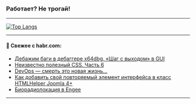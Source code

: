 ### Работает? Не трогай!

---
<!--
#### 🛠️ Technical stack:

![Java](https://img.shields.io/badge/Java-informational?logo=Oracle&style=flat&logoColor=white&color=FF4500)
![Kotlin](https://img.shields.io/badge/Kotlin-informational?logo=Kotlin&style=flat&logoColor=white&color=774D97)
![TS](https://img.shields.io/badge/TypeScript-informational?logo=typeScript&style=flat&logoColor=black&color=017acc)
![Python](https://img.shields.io/badge/Python-informational?logo=Python&style=flat&logoColor=black&color=ffdd54) <br>
![Spring](https://img.shields.io/badge/Spring-informational?logo=Spring&style=flat&logoColor=white&color=6DB33F) 
![SpringBoot](https://img.shields.io/badge/SpringBoot-informational?logo=SpringBoot&style=flat&logoColor=white&color=6DB33F)
![Nest](https://img.shields.io/badge/NestJS-informational?logo=NestJS&style=flat&logoColor=white&color=E0234E) 
![NodeJS](https://img.shields.io/badge/NodeJS-informational?logo=node.js&style=flat&logoColor=white&color=70A760)<br>
![PostgreSQL](https://img.shields.io/badge/PostgreSQL-informational?logo=PostgreSQL&style=flat&logoColor=white&color=DAA520)
![MongoDB](https://img.shields.io/badge/MongoDB-informational?logo=MongoDB&style=flat&logoColor=white&color=870000)
![Apache](https://img.shields.io/badge/Apache-informational?logo=apache&style=flat&logoColor=white&color=f74e28)

___ 
-->

<!--- #### 🛠️ : --->

[![Top Langs](https://github-readme-stats-82jvfl3w3-advtsettinggmailcoms-projects.vercel.app/api/top-langs/?username=zloylis&langs_count=10&hide_title=true&title_color=e6edf3&size_weight=0.5&count_weight=0.5&layout=compact&hide_progress=true&hide_border=true&theme=dracula)](https://github.com/zloylis)

<!---


####  :octocat:&nbsp;&nbsp; Статистика:

![GitHub stats](https://github-readme-stats-u2qms2cxw-advtsettinggmailcoms-projects.vercel.app/api?username=zloylis&show_icons=true&hide_border=true&theme=dracula&title_color=e6edf3&include_all_commits=true&count_private=true&hide_rank=false&hide_title=true&rank_icon=github)
-->
---

#### 💬 Свежее с habr.com:

<!-- BLOG-POST-LIST:START -->
- [Дебажим баги в дебаггере x64dbg. «Шаг с выходом» в GUI](https://habr.com/ru/companies/pvs-studio/articles/859654/?utm_source=habrahabr&utm_medium=rss&utm_campaign=859654)
- [Неизвестно полезный CSS. Часть 6](https://habr.com/ru/companies/ruvds/articles/858048/?utm_source=habrahabr&utm_medium=rss&utm_campaign=858048)
- [DevOps — смерть это новая жизнь…](https://habr.com/ru/companies/oleg-bunin/articles/859330/?utm_source=habrahabr&utm_medium=rss&utm_campaign=859330)
- [Как добавить свой повторяемый элемент интерфейса в класс HTMLHelper Joomla 4+](https://habr.com/ru/articles/859612/?utm_source=habrahabr&utm_medium=rss&utm_campaign=859612)
- [Биорадиолокация в Engee](https://habr.com/ru/companies/etmc_exponenta/articles/859448/?utm_source=habrahabr&utm_medium=rss&utm_campaign=859448)
<!-- BLOG-POST-LIST:END -->

---
